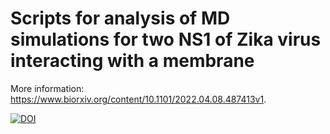 # Scripts for analysis of MD simulations for two NS1 of Zika virus interacting with a membrane

More information: https://www.biorxiv.org/content/10.1101/2022.04.08.487413v1.

[![DOI](https://zenodo.org/badge/523517876.svg)](https://zenodo.org/badge/latestdoi/523517876)
